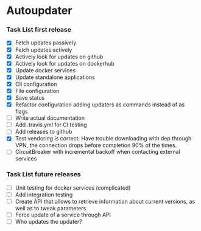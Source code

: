 # Autoupdater

### Task List first release
- [x] Fetch updates passively
- [x] Fetch updates actively 
- [x] Actively look for updates on github
- [x] Actively look for updates on dockerhub 
- [x] Update docker services
- [x] Update standalone applications
- [x] Cli configuration
- [x] File configuration
- [x] Save status
- [x] Refactor configuration adding updaters as commands instead of as flags
- [ ] Write actual documentation
- [ ] Add .travis.yml for CI testing
- [ ] Add releases to github
- [x] Test vendoring is correct: Have trouble downloading with dep through VPN, the connection drops before completion 90% of the times.
- [ ] CircuitBreaker with incremental backoff when contacting external services

### Task List future releases
- [ ] Unit testing for docker services (complicated)
- [ ] Add integration testing
- [ ] Create API that allows to retrieve information about current versions, as well as to tweak parameters.
- [ ] Force update of a service through API
- [ ] Who updates the updater?